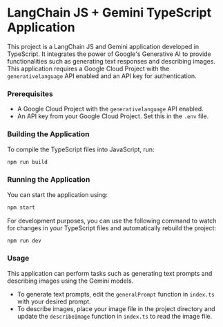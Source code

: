 # LangChain JS + Gemini TypeScript Application

This project is a LangChain JS and Gemini application developed in TypeScript. It integrates the power of Google's Generative AI to provide functionalities such as generating text responses and describing images. This application requires a Google Cloud Project with the `generativelanguage` API enabled and an API key for authentication.

### Prerequisites
- A Google Cloud Project with the `generativelanguage` API enabled.
- An API key from your Google Cloud Project. Set this in the `.env` file.

### Building the Application
To compile the TypeScript files into JavaScript, run:

```bash
npm run build
```

### Running the Application
You can start the application using:

```bash
npm start
```

For development purposes, you can use the following command to watch for changes in your TypeScript files and automatically rebuild the project:

```bash
npm run dev
```

### Usage
This application can perform tasks such as generating text prompts and describing images using the Gemini models.

- To generate text prompts, edit the `generalPrompt` function in `index.ts` with your desired prompt.
- To describe images, place your image file in the project directory and update the `describeImage` function in `index.ts` to read the image file.
